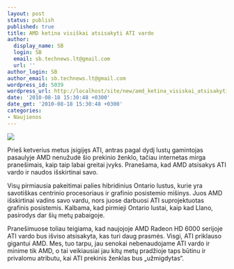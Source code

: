 ```yaml
---
layout: post
status: publish
published: true
title: AMD ketina visiškai atsisakyti ATI vardo
author:
  display_name: SB
  login: SB
  email: sb.technews.lt@gmail.com
  url: ''
author_login: SB
author_email: sb.technews.lt@gmail.com
wordpress_id: 5039
wordpress_url: http://localhost/site/new/amd_ketina_visiskai_atsisakyti_ati_vardo/
date: '2010-08-18 15:30:48 +0300'
date_gmt: '2010-08-18 15:30:48 +0300'
categories:
- Naujienos
---
```

<div class="imgright"><img src="http://www.part.lt/img/5116a220d9c00bcd99eb74c78c61ddd8119.jpg"  /></div>
<p>Prieš ketverius metus įsigijęs ATI, antras pagal dydį lustų gamintojas pasaulyje AMD nenužudė šio prekinio ženklo, tačiau internetas mirga pranešimais, kaip taip labai greitai įvyks. Pranešama, kad AMD atsisakys ATI vardo ir naudos išskirtinai savo.</p>
<p>Visų pirmiausia pakeitimai palies hibridinius Ontario lustus, kurie yra savotiškas centrinio procesoriaus ir grafinio posistemio mišinys. Juos AMD išskirtinai vadins savo vardu, nors juose darbuosi ATI suprojektuotas grafinis posistemis. Kalbama, kad pirmieji Ontario lustai, kaip kad Llano, pasirodys dar šių metų pabaigoje.</p>
<p>Pranešimuose toliau teigiama, kad naujojoje AMD Radeon HD 6000 serijoje ATI vardo bus išviso atsisakyta, kas turi daug prasmės. Visgi, ATI priklauso gigantui AMD. Mes, tuo tarpu, jau senokai nebenaudojame ATI vardo ir minime tik AMD, o tai veikiausiai jau kitų metų pradžioje taps būtinu ir privalomu atributu, kai ATI prekinis ženklas bus „užmigdytas“.<br /></p>
